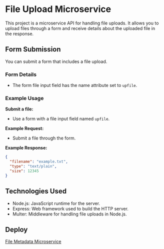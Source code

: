 # File Upload Microservice

This project is a microservice API for handling file uploads. It allows you to upload files through a form and receive details about the uploaded file in the response.

## Form Submission

You can submit a form that includes a file upload.

### Form Details

- The form file input field has the name attribute set to `upfile`.

### Example Usage

**Submit a file:**

- Use a form with a file input field named `upfile`.

**Example Request:**

- Submit a file through the form.

**Example Response:**
```json
{
  "filename": "example.txt",
  "type": "text/plain",
  "size": 12345
}
```

## Technologies Used
- Node.js: JavaScript runtime for the server.
- Express: Web framework used to build the HTTP server.
- Multer: Middleware for handling file uploads in Node.js.

## Deploy
[File Metadata Microservice](https://file-metadata-microservice-6riw.onrender.com/)
